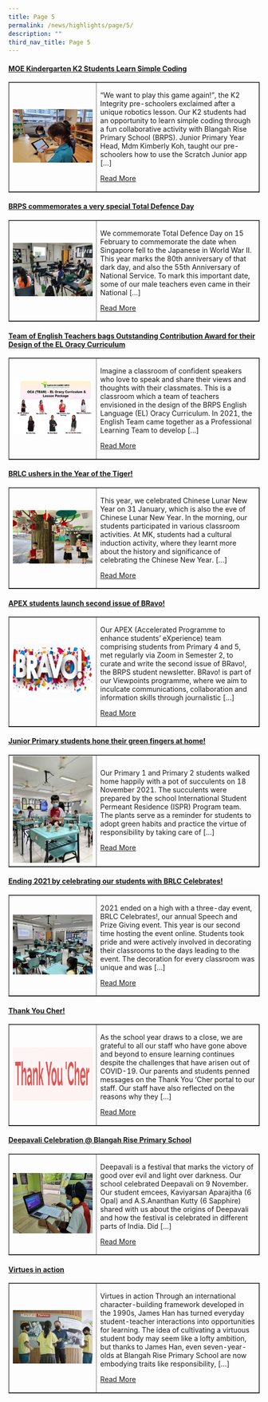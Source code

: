 ```yaml
---
title: Page 5
permalink: /news/highlights/page/5/
description: ""
third_nav_title: Page 5
---
```

<h4><strong><a href="/2022/03/02/moe-kindergarten-k2-students-learn-simple-coding/" rel="bookmark">MOE Kindergarten K2 Students Learn Simple Coding</a></strong></h4>
<table style="border-collapse: collapse; width: 100%;" border="1">
<tbody>
<tr>
<td style="width: 35%;"><a href="/2022/03/02/moe-kindergarten-k2-students-learn-simple-coding/"><img src="/images/51.jpg"></a></td>
<td style="width: 65%;">
<p>“We want to play this game again!”, the K2 Integrity pre-schoolers exclaimed after a unique robotics lesson. Our K2 students had an opportunity to learn simple coding through a fun collaborative activity with Blangah Rise Primary School (BRPS). Junior Primary Year Head, Mdm Kimberly Koh, taught our pre-schoolers how to use the Scratch Junior app […]</p>
<p><a href="/2022/03/02/moe-kindergarten-k2-students-learn-simple-coding/">Read More</a></p>
</td>
</tr>
</tbody>
</table>

<h4><strong><a href="/2022/03/02/brps-commemorates-a-very-special-total-defence-day/" rel="bookmark">BRPS commemorates a very special Total Defence Day</a></strong></h4>
<table style="border-collapse: collapse; width: 100%;" border="1">
<tbody>
<tr>
<td style="width: 35%;"><a href="/2022/03/02/brps-commemorates-a-very-special-total-defence-day/"><img src="/images/52.jpg"></a></td>
<td style="width: 65%;">
<p>We commemorate Total Defence Day on 15 February to commemorate the date when Singapore fell to the Japanese in World War II. This year marks the 80th anniversary of that dark day, and also the 55th Anniversary of National Service. To mark this important date, some of our male teachers even came in their National […]</p>
<p><a href="/2022/03/02/brps-commemorates-a-very-special-total-defence-day/">Read More</a></p>
</td>
</tr>
</tbody>
</table>

<h4><strong><a href="/2022/02/09/team-of-english-teachers-bags-outstanding-contribution-award/" rel="bookmark">Team of English Teachers bags Outstanding Contribution Award for their Design of the EL Oracy Curriculum</a></strong></h4>
<table style="border-collapse: collapse; width: 100%;" border="1">
<tbody>
<tr>
<td style="width: 35%;"><a href="/2022/02/09/team-of-english-teachers-bags-outstanding-contribution-award/"><img src="/images/53.jpg"></a></td>
<td style="width: 65%;">
<p>Imagine a classroom of confident speakers who love to speak and share their views and thoughts with their classmates. This is a classroom which a team of teachers envisioned in the design of the BRPS English Language (EL) Oracy Curriculum. In 2021, the English Team came together as a Professional Learning Team to develop […]</p>
<p><a href="/2022/02/09/team-of-english-teachers-bags-outstanding-contribution-award/">Read More</a></p>
</td>
</tr>
</tbody>
</table>

<h4><strong><a href="/2022/02/05/brlc-ushers-in-the-year-of-the-tiger/" rel="bookmark">BRLC ushers in the Year of the Tiger!</a></strong></h4>
<table style="border-collapse: collapse; width: 100%;" border="1">
<tbody>
<tr>
<td style="width: 35%;"><a href="/2022/02/05/brlc-ushers-in-the-year-of-the-tiger/"><img src="/images/54.jpg"></a></td>
<td style="width: 65%;">
<p>This year, we celebrated Chinese Lunar New Year on 31 January, which is also the eve of Chinese Lunar New Year. In the morning, our students participated in various classroom activities. At MK, students had a cultural induction activity, where they learnt more about the history and significance of celebrating the Chinese New Year. […]</p>
<p><a href="/2022/02/05/brlc-ushers-in-the-year-of-the-tiger/">Read More</a></p>
</td>
</tr>
</tbody>
</table>

<h4><strong><a href="/2022/01/25/apex-students-launch-second-issue-of-bravo/" rel="bookmark">APEX students launch second issue of BRavo!</a></strong></h4>
<table style="border-collapse: collapse; width: 100%;" border="1">
<tbody>
<tr>
<td style="width: 35%;"><a href="/2022/01/25/apex-students-launch-second-issue-of-bravo/"><img src="/images/55.jpg"></a></td>
<td style="width: 65%;">
<p>Our APEX (Accelerated Programme to enhance students’ eXperience) team comprising students from Primary 4 and 5, met regularly via Zoom in Semester 2, to curate and write the second issue of BRavo!, the BRPS student newsletter. BRavo! is part of our Viewpoints programme, where we aim to inculcate communications, collaboration and information skills through journalistic […]</p>
<p><a href="/2022/01/25/apex-students-launch-second-issue-of-bravo/">Read More</a></p>
</td>
</tr>
</tbody>
</table>

<h4><strong><a href="/2021/11/29/junior-primary-students-hone-their-green-fingers-at-home/" rel="bookmark">Junior Primary students hone their green fingers at home!</a>
</strong></h4>
<table style="border-collapse: collapse; width: 100%;" border="1">
<tbody>
<tr>
<td style="width: 35%;"><a href="/2021/11/29/junior-primary-students-hone-their-green-fingers-at-home/"><img src="/images/56.jpeg"></a></td>
<td style="width: 65%;">
<p>Our Primary 1 and Primary 2 students walked home happily with a pot of succulents on 18 November 2021. The succulents were prepared by the school International Student Permeant Residence (ISPR) Program team. The plants serve as a reminder for students to adopt green habits and practice the virtue of responsibility by taking care of […]</p>
<p><a href="/2021/11/29/junior-primary-students-hone-their-green-fingers-at-home/">Read More</a></p>
</td>
</tr>
</tbody>
</table>

<h4><strong><a href="/2021/11/24/ending-2021-by-celebrating-our-students-with-brlc-celebrates/" rel="bookmark">Ending 2021 by celebrating our students with BRLC Celebrates!</a></strong></h4>
<table style="border-collapse: collapse; width: 100%;" border="1">
<tbody>
<tr>
<td style="width: 35%;"><a href="/2021/11/24/ending-2021-by-celebrating-our-students-with-brlc-celebrates/"><img src="/images/57.jpg"></a></td>
<td style="width: 65%;">
<p>2021 ended on a high with a three-day event, BRLC Celebrates!, our annual Speech and Prize Giving event. This year is our second time hosting the event online. Students took pride and were actively involved in decorating their classrooms to the days leading to the event. The decoration for every classroom was unique and was […]</p>
<p><a href="/2021/11/24/ending-2021-by-celebrating-our-students-with-brlc-celebrates/">Read More</a></p>
</td>
</tr>
</tbody>
</table>

<h4><strong><a href="/2021/11/15/thank-you-cher/" rel="bookmark">Thank You Cher!</a></strong></h4>
<table style="border-collapse: collapse; width: 100%;" border="1">
<tbody>
<tr>
<td style="width: 35%;"><a href="/2021/11/15/thank-you-cher/"><img src="/images/58.png"></a></td>
<td style="width: 65%;">
<p>As the school year draws to a close, we are grateful to all our staff who have gone above and beyond to ensure learning continues despite the challenges that have arisen out of COVID-19. Our parents and students penned messages on the Thank You ‘Cher portal to our staff. Our staff have also reflected on the reasons why they […]</p>
<p><a href="/2021/11/15/thank-you-cher/">Read More</a></p>
</td>
</tr>
</tbody>
</table>

<h4><strong><a href="/2021/11/11/deepavali-celebration-blangah-rise-primary-school/" rel="bookmark">Deepavali Celebration @ Blangah Rise Primary School</a></strong></h4>
<table style="border-collapse: collapse; width: 100%;" border="1">
<tbody>
<tr>
<td style="width: 35%;"><a href="/2021/11/11/deepavali-celebration-blangah-rise-primary-school/"><img src="/images/59.jpg"></a></td>
<td style="width: 65%;">
<p>
Deepavali is a festival that marks the victory of good over evil and light over darkness. Our school celebrated Deepavali on 9 November. Our student emcees, Kaviyarsan Aparajitha (6 Opal) and A.S.Ananthan Kutty (6 Sapphire) shared with us about the origins of Deepavali and how the festival is celebrated in different parts of India. Did […]</p>
<p><a href="/2021/11/11/deepavali-celebration-blangah-rise-primary-school/">Read More</a></p>
</td>
</tr>
</tbody>
</table>

<h4><strong><a href="/2021/11/08/virtues-in-action/" rel="bookmark">Virtues in action</a></strong></h4>
<table style="border-collapse: collapse; width: 100%;" border="1">
<tbody>
<tr>
<td style="width: 35%;"><a href="/2021/11/08/virtues-in-action/"><img src="/images/510.jpg"></a></td>
<td style="width: 65%;">
<p>Virtues in action Through an international character-building framework developed in the 1990s, James Han has turned everyday student-teacher interactions into opportunities for learning. The idea of cultivating a virtuous student body may seem like a lofty ambition, but thanks to James Han, even seven-year-olds at Blangah Rise Primary School are now embodying traits like responsibility, […]</p>
<p><a href="/2021/11/08/virtues-in-action/">Read More</a></p>
</td>
</tr>
</tbody>
</table>